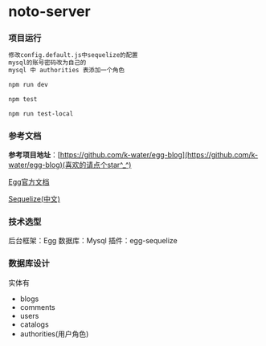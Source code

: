# noto-server

### 项目运行

``` bash
修改config.default.js中sequelize的配置
mysql的账号密码改为自己的
mysql 中 authorities 表添加一个角色

npm run dev

npm test

npm run test-local
```

### 参考文档

**参考项目地址**：[https://github.com/k-water/egg-blog](https://github.com/k-water/egg-blog)(喜欢的请点个star^_^)

[Egg官方文档](eggjs.org/zh-cn/intro/)

[Sequelize(中文)](https://github.com/demopark/sequelize-docs-Zh-CN)

### 技术选型

后台框架：Egg
数据库：Mysql
插件：egg-sequelize

### 数据库设计

实体有
> 
* blogs
* comments
* users
* catalogs
* authorities(用户角色)
